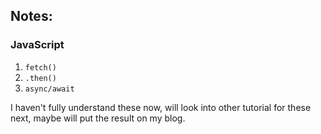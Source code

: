 ## Notes:

### JavaScript
1. `fetch()`
2. `.then()`
3. `async/await`

I haven't fully understand these now, will look into other tutorial for these next, maybe will put the result on my blog.
